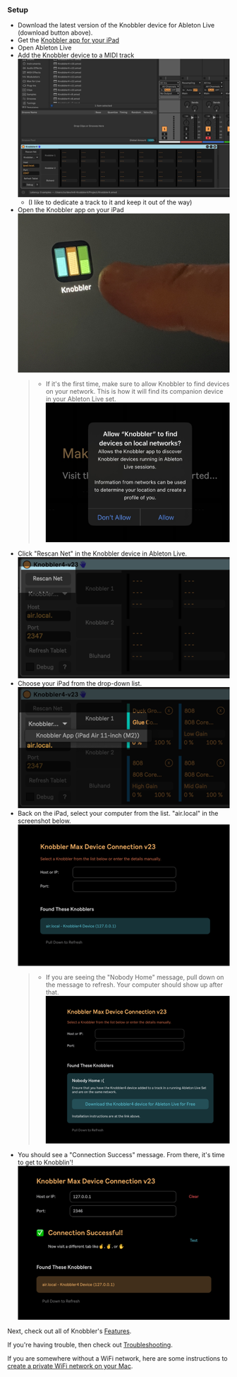 ### Setup

- Download the latest version of the Knobbler device for Ableton Live (download button above).
- Get the [Knobbler app for your iPad](https://apps.apple.com/us/app/knobbler/id6740183923)
- Open Ableton Live
- Add the Knobbler device to a MIDI track
  ![Add Knobbler](images/setup_add_knobbler.png)
  - (I like to dedicate a track to it and keep it out of the way)
- Open the Knobbler app on your iPad
  ![Start the app](images/knobbler-icon-finger.jpg)
  > - If it's the first time, make sure to allow Knobbler to find devices on your network. This is how it will find its companion device in your Ableton Live set.
  >   ![Allow Permissions](images/ipad_allow_network.jpg)
- Click "Rescan Net" in the Knobbler device in Ableton Live.
  ![Click Rescan Net](images/device-rescan.png)
- Choose your iPad from the drop-down list.
  ![Click Rescan Net](images/device-dropdown.png)
- Back on the iPad, select your computer from the list. "air.local" in the screenshot below.
  ![Setup Page](images/ipad-setup-page.png)
  > - If you are seeing the "Nobody Home" message, pull down on the message to refresh. Your computer should show up after that.
  >   ![Setup Page](images/ipad-setup-nobody.png)
- You should see a "Connection Success" message. From there, it's time to get to Knobblin'!
  ![Setup Success](images/ipad-setup-success.png)

Next, check out all of Knobbler's [Features](./features.md).

If you're having trouble, then check out [Troubleshooting](./troubleshooting.md).

If you are somewhere without a WiFi network, here are some instructions to [create a private WiFi network on your Mac](wifi-adhoc.md).

